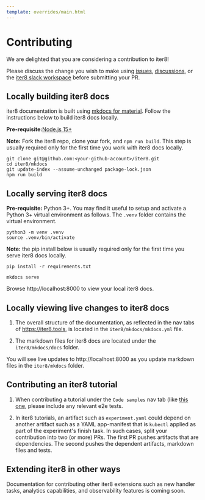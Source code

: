 ```yaml
---
template: overrides/main.html
---
```


# Contributing

We are delighted that you are considering a contribution to iter8!

Please discuss the change you wish to make using [issues](https://github.com/iter8-tools/iter8/issues), [discussions](https://github.com/iter8-tools/iter8/discussions), or the [iter8 slack workspace](https://iter8-tools.slack.com) before submitting your PR.

## Locally building iter8 docs
iter8 documentation is built using [mkdocs for material](https://squidfunk.github.io/mkdocs-material/). Follow the instructions below to build iter8 docs locally.

**Pre-requisite:**[Node.js 15+](https://nodejs.org/en/)

**Note:** Fork the iter8 repo, clone your fork, and `npm run build`. This step is usually required only for the first time you work with iter8 docs locally.

```shell
git clone git@github.com:<your-github-account>/iter8.git
cd iter8/mkdocs
git update-index --assume-unchanged package-lock.json
npm run build
```

## Locally serving iter8 docs

**Pre-requisite:** Python 3+. You may find it useful to setup and activate a Python 3+ virtual environment as follows. The `.venv` folder contains the virtual environment.

```shell
python3 -m venv .venv
source .venv/bin/activate
```

**Note:** the pip install below is usually required only for the first time you serve iter8 docs locally.

```shell
pip install -r requirements.txt
```

```shell
mkdocs serve
```

Browse http://localhost:8000 to view your local iter8 docs.

<!-- ### Process for updating code artifacts
YAMLs, scripts and other code artifacts that are part of code-samples are located under the `iter8/samples` folder. Changes to code artifacts are followed by a tagged release, so that versioned artifacts are available. -->

## Locally viewing live changes to iter8 docs

<!-- 1. While referring to code artifacts in docs (for example, a remote `kustomize` resource referenced in an experiment), use versioned artifacts. -->

1. The overall structure of the documentation, as reflected in the nav tabs of https://iter8.tools, is located in the `iter8/mkdocs/mkdocs.yml` file.

2. The markdown files for iter8 docs are located under the `iter8/mkdocs/docs` folder.

You will see live updates to http://localhost:8000 as you update markdown files in the `iter8/mkdocs` folder.

## Contributing an iter8 tutorial
1. When contributing a tutorial under the `Code samples` nav tab (like [this one](https://iter8-tools/http://localhost:8000/code-samples/iter8-knative/canary-progressive/), please include any relevant e2e tests.

2. In iter8 tutorials, an artifact such as `experiment.yaml` could depend on another artifact such as a YAML app-manifest that is `kubectl` applied as part of the experiment's finish task. In such cases, split your contribution into two (or more) PRs. The first PR pushes artifacts that are dependencies. The second pushes the dependent artifacts, markdown files and tests.

## Extending iter8 in other ways
Documentation for contributing other iter8 extensions such as new handler tasks, analytics capabilities, and observability features is coming soon.

